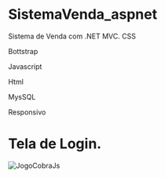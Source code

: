 # SistemaVenda_aspnet
Sistema de Venda com .NET MVC.
CSS

Bottstrap

Javascript

Html

MysSQL

Responsivo




# Tela de Login.
![JogoCobraJs]()
